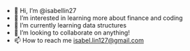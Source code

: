 - 👋 Hi, I’m @isabellin27
- 👀 I’m interested in learning more about finance and coding 
- 🌱 I’m currently learning data structures
- 💞️ I’m looking to collaborate on anything!
- 📫 How to reach me isabel.lin127@gmail.com

<!---
isabellin27/isabellin27 is a ✨ special ✨ repository because its `README.md` (this file) appears on your GitHub profile.
You can click the Preview link to take a look at your changes.
--->
